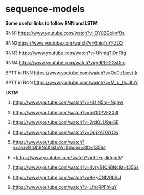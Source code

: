 # sequence-models

**Some useful links to follow RNN and LSTM**

RNN1 <https://www.youtube.com/watch?v=DY82Goknf0s>

RNN2<https://www.youtube.com/watch?v=6niqTuYFZLQ>

RNN3 <https://www.youtube.com/watch?v=UNmqTiOnRfg>

RNN4 <https://www.youtube.com/watch?v=y9PLF2GsD-c>

BPTT in RNN <https://www.youtube.com/watch?v=OvCz1acvt-k>

BPTT in RNN <https://www.youtube.com/watch?v=M_p_fVJJhiY>

**LSTM**

1. <https://www.youtube.com/watch?v=HUlN5mHNqhw>

2. <https://www.youtube.com/watch?v=b61DPVFX03I>

3. <https://www.youtube.com/watch?v=2rdQLU9a-SE>

4. <https://www.youtube.com/watch?v=Opj2AT0iYCw>

5. <https://www.youtube.com/watch?v=4vryB1QhBNc&list=WL&index=3&t=1356s>

6. <https://www.youtube.com/watch?v=9TFnjJkfqmA?

7. <https://www.youtube.com/watch?v=4vryB1QhBNc&t=1356s>

8. <https://www.youtube.com/watch?v=8HyCNIVRbSU>

9. <https://www.youtube.com/watch?v=LfnrRPFhkuY>

